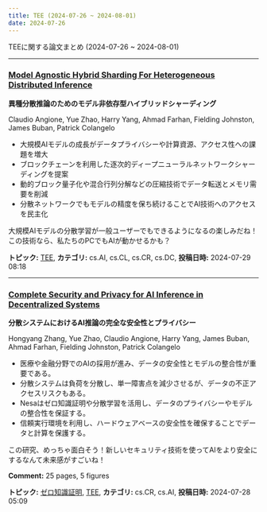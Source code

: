 ```yaml
---
title: TEE (2024-07-26 ~ 2024-08-01)
date: 2024-07-26
---
```


TEEに関する論文まとめ (2024-07-26 ~ 2024-08-01)


- - -

### [Model Agnostic Hybrid Sharding For Heterogeneous Distributed Inference](http://arxiv.org/abs/2407.19775)

**異種分散推論のためのモデル非依存型ハイブリッドシャーディング**

Claudio Angione, Yue Zhao, Harry Yang, Ahmad Farhan, Fielding Johnston, James Buban, Patrick Colangelo

- 大規模AIモデルの成長がデータプライバシーや計算資源、アクセス性への課題を増大
- ブロックチェーンを利用した逐次的ディープニューラルネットワークシャーディングを提案
- 動的ブロック量子化や混合行列分解などの圧縮技術でデータ転送とメモリ需要を削減
- 分散ネットワークでもモデルの精度を保ち続けることでAI技術へのアクセスを民主化

大規模AIモデルの分散学習が一般ユーザーでもできるようになるの楽しみだね！この技術なら、私たちのPCでもAIが動かせるかも？



**トピック:** [TEE](../../tee), **カテゴリ:** cs.AI, cs.CL, cs.CR, cs.DC, **投稿日時:** 2024-07-29 08:18


- - -

### [Complete Security and Privacy for AI Inference in Decentralized Systems](http://arxiv.org/abs/2407.19401)

**分散システムにおけるAI推論の完全な安全性とプライバシー**

Hongyang Zhang, Yue Zhao, Claudio Angione, Harry Yang, James Buban, Ahmad Farhan, Fielding Johnston, Patrick Colangelo

- 医療や金融分野でのAIの採用が進み、データの安全性とモデルの整合性が重要である。
- 分散システムは負荷を分散し、単一障害点を減少させるが、データの不正アクセスリスクもある。
- Nesaはゼロ知識証明や分散学習を活用し、データのプライバシーやモデルの整合性を保証する。
- 信頼実行環境を利用し、ハードウェアベースの安全性を確保することでデータと計算を保護する。

この研究、めっちゃ面白そう！新しいセキュリティ技術を使ってAIをより安全にするなんて未来感がすごいね！

**Comment:** 25 pages, 5 figures

**トピック:** [ゼロ知識証明](../../zkp), [TEE](../../tee), **カテゴリ:** cs.CR, cs.AI, **投稿日時:** 2024-07-28 05:09
